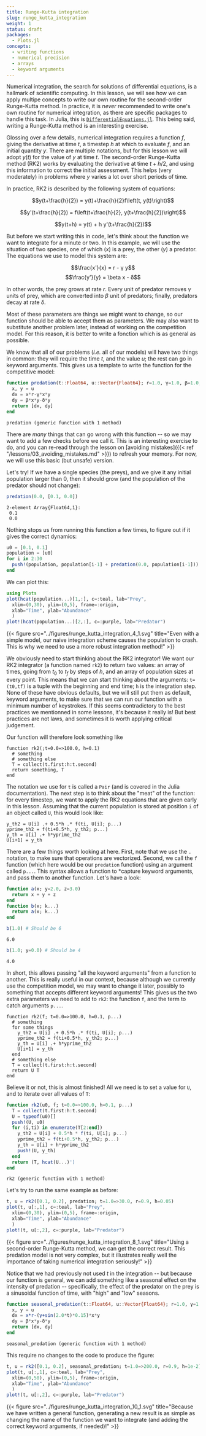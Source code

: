```yaml
---
title: Runge-Kutta integration
slug: runge_kutta_integration
weight: 1
status: draft
packages:
  - Plots.jl
concepts:
  - writing functions
  - numerical precision
  - arrays
  - keyword arguments
---
```


Numerical integration, the search for solutions of differential equations, is a
hallmark of scientific computing. In this lesson, we will see how we can apply
multipe concepts to write our own routine for the second-order Runge-Kutta
method. In practice, it is *never* recommended to write one's own routine for
numerical integration, as there are specific packages to handle this task. In
Julia, this is
[`DifferentialEquations.jl`](http://docs.juliadiffeq.org/latest/). This being
said, writing a Runge-Kutta method is an interesting exercise.

Glossing over a few details, numerical integration requires a function $f$,
giving the derivative at time $t$, a timestep $h$ at which to evaluate $f$, and
an initial quantity $y$. There are multiple notations, but for this lesson we
will adopt $y(t)$ for the value of $y$ at time $t$. The second-order Runge-Kutta
method (RK2) works by evaluating the derivative at time $t+h/2$, and using this
information to correct the initial assessment. This helps (very moderately) in
problems where $y$ varies a lot over short periods of time.

In practice, RK2 is described by the following system of equations:

$$y(t+\frac{h}{2}) = y(t)+\frac{h}{2}f\left(t, y(t)\right)$$

$$y'(t+\frac{h}{2}) = f\left(t+\frac{h}{2}, y(t+\frac{h}{2})\right)$$

$$y(t+h) = y(t) + h y'(t+\frac{h}{2})$$

But before we start writing this in code, let's think about the function we want
to integrate for a minute or two. In this example, we will use the situation of
two species, one of which ($x$) is a prey, the other ($y$) a predator. The equations we use
to model this system are:

$$\frac{x'}{x} = r - γ y$$
$$\frac{y'}{y} = \beta x - δ$$

In other words, the prey grows at rate $r$. Every unit of predator removes
$\gamma$ units of prey, which are converted into $\beta$ unit of predators;
finally, predators decay at rate $\delta$.

Most of these parameters are things we might want to change, so our function
should be able to accept them as parameters. We may also want to substitute
another problem later, instead of working on the competition model. For this
reason, it is better to write a fonction which is as general as possible.

We know that all of our problems (*i.e.* all of our models) will have two things
in common: they will require the time $t$, and the value $u$; the rest can go in
keyword arguments. This gives us a template to write the function for the
competitive model:

````julia
function predation(t::Float64, u::Vector{Float64}; r=1.0, γ=1.0, β=1.0, δ=1.0)
  x, y = u
  dx = x*r-γ*x*y
  dy = β*x*y-δ*y
  return [dx, dy]
end
````


````
predation (generic function with 1 method)
````





There are *many* things that can go wrong with this function -- so we may want
to add a few checks before we call it. This is an interesting exercise to do,
and you can re-read through the lesson on [avoiding mistakes]({{< ref
"/lessons/03_avoiding_mistakes.md" >}}) to refresh your memory. For now, we will
use this basic (but unsafe) version.

Let's try! If we have a single species (the preys), and we give it any initial
population larger than 0, then it should grow (and the population of the
predator should not change):

````julia
predation(0.0, [0.1, 0.0])
````


````
2-element Array{Float64,1}:
 0.1
 0.0
````





Nothing stops us from running this function a few times, to figure out if it
gives the correct dynamics:

````julia
u0 = [0.1, 0.1]
population = [u0]
for i in 2:30
  push!(population, population[i-1] + predation(0.0, population[i-1]))
end
````





We can plot this:

````julia
using Plots
plot(hcat(population...)[1,:], c=:teal, lab="Prey",
  xlim=(0,30), ylim=(0,5), frame=:origin,
  xlab="Time", ylab="Abundance"
  )
plot!(hcat(population...)[2,:], c=:purple, lab="Predator")
````


{{< figure src="../figures/runge_kutta_integration_4_1.svg" title="Even with a simple model, our naive integration scheme causes the population to crash. This is why we need to use a more robust integration method!"  >}}


We obviously need to start thinking about the RK2 integrator! We want our RK2
integrator (a function named `rk2`) to return two values: an array of times,
going from $t_0$ to $t_f$ by steps of $h$, and an array of population sizes at
every point. This means that we can start thinking about the arguments:
`t=(t0,tf)` is a tuple with the beginning and end time; `h` is the integration
step. None of these have obvious defaults, but we will still put them as
default, keyword arguments, to make sure that we can run our function with a
minimum number of keystrokes. If this seems contradictory to the best practices
we mentionned in some lessons, it's because it really is! But best practices are
not laws, and sometimes it is worth applying critical judgement.

Our function will therefore look something like

```raw
function rk2(;t=0.0=>100.0, h=0.1)
  # something
  # something else
  T = collect(t.first:h:t.second)
  return something, T
end
```

The notation we use for `t` is called a `Pair` (and is covered in the Julia
documentation). The next step is to think about the "meat" of the function: for
every timestep, we want to apply the RK2 equations that are given early in this
lesson. Assuming that the current population is stored at position `i` of an
object called `U`, this would look like:

```raw
y_th2 = U[i] .+ 0.5*h .* f(ti, U[i]; p...)
yprime_th2 = f(ti+0.5*h, y_th2; p...)
y_th = U[i] .+ h*yprime_th2
U[i+1] = y_th
```

There are a few things worth looking at here. First, note that we use the `.`
notation, to make sure that operations are vectorized. Second, we call the `f`
function (which here would be our `predation` function) using an
argument called `p...`. This syntax allows a function to *capture keyword
arguments, and pass them to another function. Let's have a look:

````julia
function a(x; y=2.0, z=3.0)
  return x + y + z
end
function b(x; k...)
  return a(x; k...)
end

b(1.0) # Should be 6
````


````
6.0
````



````julia
b(1.0; y=0.0) # Should be 4
````


````
4.0
````





In short, this allows passing "all the keyword arguments" from a function to
another. This is really useful in our context, because although we currently use
the competition model, we may want to change it later, possibly to something
that accepts different keyword arguments! This gives us the two extra parameters
we need to add to `rk2`: the function `f`, and the term to catch arguments `p...`.

```raw
function rk2(f; t=0.0=>100.0, h=0.1, p...)
  # something
  for some things
    y_th2 = U[i] .+ 0.5*h .* f(ti, U[i]; p...)
    yprime_th2 = f(ti+0.5*h, y_th2; p...)
    y_th = U[i] .+ h*yprime_th2
    U[i+1] = y_th
  end
  # something else
  T = collect(t.first:h:t.second)
  return U T
end
```

Believe it or not, this is almost finished! All we need is to set a value for
`U`, and to iterate over all values of `T`:

````julia
function rk2(u0, f; t=0.0=>100.0, h=0.1, p...)
  T = collect(t.first:h:t.second)
  U = typeof(u0)[]
  push!(U, u0)
  for (i,ti) in enumerate(T[2:end])
    y_th2 = U[i] + 0.5*h * f(ti, U[i]; p...)
    yprime_th2 = f(ti+0.5*h, y_th2; p...)
    y_th = U[i] + h*yprime_th2
    push!(U, y_th)
  end
  return (T, hcat(U...)')
end
````


````
rk2 (generic function with 1 method)
````





Let's try to run the same example as before:

````julia
t, u = rk2([0.1, 0.2], predation; t=1.0=>30.0, r=0.9, h=0.05)
plot(t, u[:,1], c=:teal, lab="Prey",
  xlim=(0,30), ylim=(0,5), frame=:origin,
  xlab="Time", ylab="Abundance"
  )
plot!(t, u[:,2], c=:purple, lab="Predator")
````


{{< figure src="../figures/runge_kutta_integration_8_1.svg" title="Using a second-order Runge-Kutta method, we can get the correct result. This predation model is not very complex, but it illustrates really well the importance of taking numerical integration seriously!"  >}}


Notice that we had previously not used $t$ in the integration -- but because our
function is general, we can add something like a seasonal effect on the
intensity of predation -- specifically, the effect of the predator on the prey
is a sinusoidal function of time, with "high" and "low" seasons.

````julia
function seasonal_predation(t::Float64, u::Vector{Float64}; r=1.0, γ=1.0, β=1.0, δ=1.0)
  x, y = u
  dx = x*r-(γ+sin(2.0*t)*0.15)*x*y
  dy = β*x*y-δ*y
  return [dx, dy]
end
````


````
seasonal_predation (generic function with 1 method)
````





This require no changes to the code to produce the figure:

````julia
t, u = rk2([0.1, 0.2], seasonal_predation; t=1.0=>200.0, r=0.9, h=1e-2)
plot(t, u[:,1], c=:teal, lab="Prey",
  xlim=(0,50), ylim=(0,5), frame=:origin,
  xlab="Time", ylab="Abundance"
  )
plot!(t, u[:,2], c=:purple, lab="Predator")
````


{{< figure src="../figures/runge_kutta_integration_10_1.svg" title="Because we have written a general function, generating a new result is as simple as changing the name of the function we want to integrate (and adding the correct keyword arguments, if needed)!"  >}}